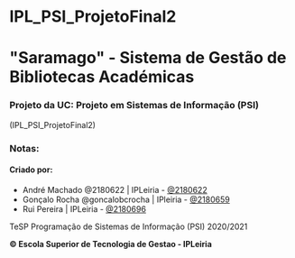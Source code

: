 # IPL_PSI_ProjetoFinal2

# "Saramago" - Sistema de Gestão de Bibliotecas Académicas
### Projeto da UC: Projeto em Sistemas de Informação (PSI)

(IPL_PSI_ProjetoFinal2)

### Notas:


#### Criado por:
- André Machado @2180622 | IPLeiria - [@2180622](mailto:2180622@my.ipleiria.pt)
- Gonçalo Rocha @goncalobcrocha | IPleiria - [@2180659](mailto:2180659@my.ipleiria.pt)
- Rui Pereira | IPLeiria - [@2180696](mailto:2180696@my.ipleiria.pt)

TeSP Programação de Sistemas de Informação (PSI) 2020/2021

__© Escola Superior de Tecnologia  de Gestao - IPLeiria__